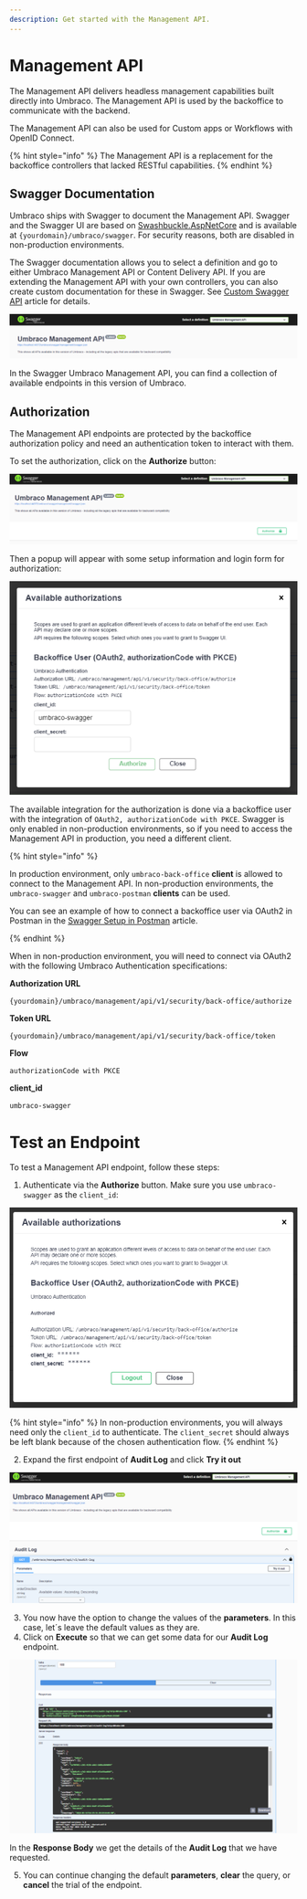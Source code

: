 ```yaml
---
description: Get started with the Management API.
---
```


# Management API

The Management API delivers headless management capabilities built directly into Umbraco. The Management API is used by the backoffice to communicate with the backend.

The Management API can also be used for Custom apps or Workflows with OpenID Connect.

{% hint style="info" %}
The Management API is a replacement for the backoffice controllers that lacked RESTful capabilities.
{% endhint %}

## Swagger Documentation

Umbraco ships with Swagger to document the Management API. Swagger and the Swagger UI are based on [Swashbuckle.AspNetCore](https://github.com/domaindrivendev/Swashbuckle.AspNetCore/) and is available at `{yourdomain}/umbraco/swagger`. For security reasons, both are disabled in non-production environments.

The Swagger documentation allows you to select a definition and go to either Umbraco Management API or Content Delivery API. If you are extending the Management API with your own controllers, you can also create custom documentation for these in Swagger. See [Custom Swagger API](../custom-swagger-api.md) article for details.

![Umbraco Management API documentation in Swagger](../images/management-api-swagger.png)

In the Swagger Umbraco Management API, you can find a collection of available endpoints in this version of Umbraco.

## Authorization

The Management API endpoints are protected by the backoffice authorization policy and need an authentication token to interact with them.

To set the authorization, click on the **Authorize** button:

![Umbraco Management API Authorize Button](../images/management-api-swagger-authorize-button.png)

Then a popup will appear with some setup information and login form for authorization:

![Umbraco Management API Authorize Login](../images/management-api-swagger-authorize-instructions.png)

The available integration for the authorization is done via a backoffice user with the integration of `OAuth2, authorizationCode with PKCE`. Swagger is only enabled in non-production environments, so if you need to access the Management API in production, you need a different client.

{% hint style="info" %}

In production environment, only `umbraco-back-office` **client** is allowed to connect to the Management API. In non-production environments, the `umbraco-swagger` and `umbraco-postman` **clients** can be used.

You can see an example of how to connect a backoffice user via OAuth2 in Postman in the [Swagger Setup in Postman](./postman-setup-swagger) article.

{% endhint %}

When in non-production environment, you will need to connect via OAuth2 with the following Umbraco Authentication specifications:

**Authorization URL**

```http
{yourdomain}/umbraco/management/api/v1/security/back-office/authorize
```

**Token URL**

```http
{yourdomain}/umbraco/management/api/v1/security/back-office/token
```

**Flow**

```http
authorizationCode with PKCE
```

**client_id**

```http
umbraco-swagger
```

# Test an Endpoint

To test a Management API endpoint, follow these steps:

1. Authenticate via the **Authorize** button. Make sure you use `umbraco-swagger` as the `client_id`:

![Umbraco Management API when Authenticated](../images/management-api-swagger-authenticated.png)

{% hint style="info" %}
In non-production environments, you will always need only the `client_id` to authenticate. The `client_secret` should always be left blank because of the chosen authentication flow.
{% endhint %}

2. Expand the first endpoint of **Audit Log** and click **Try it out**

![Umbraco Management API Endpoint - Try it Out Button](../images/management-api-try-it-out.png)

3. You now have the option to change the values of the **parameters**. In this case, let´s leave the default values as they are. 
4. Click on **Execute** so that we can get some data for our **Audit Log** endpoint.

![Umbraco Management API Endpoint - Execute - Response](../images/management-api-execute-response.png)

In the **Response Body** we get the details of the **Audit Log** that we have requested.

5. You can continue changing the default **parameters**, **clear** the query, or **cancel** the trial of the endpoint.
